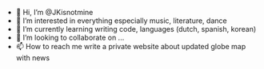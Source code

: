 - 👋 Hi, I’m @JKisnotmine
- 👀 I’m interested in everything especially music, literature, dance
- 🌱 I’m currently learning writing code, languages (dutch, spanish, korean)
- 💞️ I’m looking to collaborate on ...
- 📫 How to reach me write a private website about updated globe map with news

<!---
JKisnotmine/JKisnotmine is a ✨ special ✨ repository because its `README.md` (this file) appears on your GitHub profile.
You can click the Preview link to take a look at your changes.
--->

